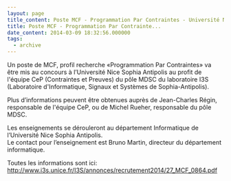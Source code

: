 ```yaml
---
layout: page
title_content: Poste MCF - Programmation Par Contraintes - Université Nice Sophia Antipolis
title: Poste MCF - Programmation Par Contrainte...
date_content: 2014-03-09 18:32:56.000000
tags:
  - archive
---
```

Un poste de MCF, profil recherche «Programmation Par Contraintes» va être mis
au concours à l’Université Nice Sophia Antipolis au profit de l'équipe CeP
(Contraintes et Preuves) du pôle MDSC du laboratoire I3S (Laboratoire
d'Informatique, Signaux et Systèmes de Sophia-Antipolis).  
  
Plus d’informations peuvent être obtenues auprès de Jean-Charles Régin,
responsable de l'équipe CeP, ou de Michel Rueher, responsable du pôle MDSC.  
  
Les enseignements se dérouleront au département Informatique de l’Université
Nice Sophia Antipolis.  
Le contact pour l’enseignement est Bruno Martin, directeur du département
informatique.  
  
Toutes les informations sont ici:
<http://www.i3s.unice.fr/I3S/annonces/recrutement2014/27_MCF_0864.pdf>  

